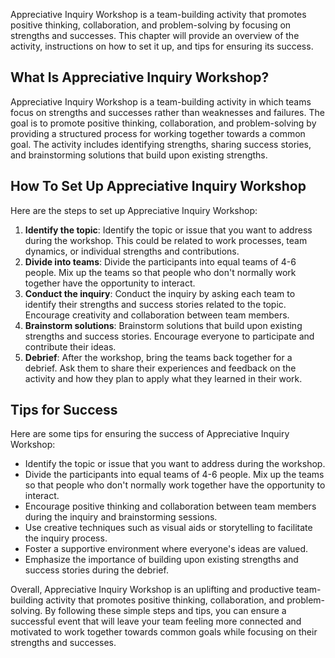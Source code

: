 
Appreciative Inquiry Workshop is a team-building activity that promotes positive thinking, collaboration, and problem-solving by focusing on strengths and successes. This chapter will provide an overview of the activity, instructions on how to set it up, and tips for ensuring its success.

What Is Appreciative Inquiry Workshop?
--------------------------------------

Appreciative Inquiry Workshop is a team-building activity in which teams focus on strengths and successes rather than weaknesses and failures. The goal is to promote positive thinking, collaboration, and problem-solving by providing a structured process for working together towards a common goal. The activity includes identifying strengths, sharing success stories, and brainstorming solutions that build upon existing strengths.

How To Set Up Appreciative Inquiry Workshop
-------------------------------------------

Here are the steps to set up Appreciative Inquiry Workshop:

1. **Identify the topic**: Identify the topic or issue that you want to address during the workshop. This could be related to work processes, team dynamics, or individual strengths and contributions.
2. **Divide into teams**: Divide the participants into equal teams of 4-6 people. Mix up the teams so that people who don't normally work together have the opportunity to interact.
3. **Conduct the inquiry**: Conduct the inquiry by asking each team to identify their strengths and success stories related to the topic. Encourage creativity and collaboration between team members.
4. **Brainstorm solutions**: Brainstorm solutions that build upon existing strengths and success stories. Encourage everyone to participate and contribute their ideas.
5. **Debrief**: After the workshop, bring the teams back together for a debrief. Ask them to share their experiences and feedback on the activity and how they plan to apply what they learned in their work.

Tips for Success
----------------

Here are some tips for ensuring the success of Appreciative Inquiry Workshop:

* Identify the topic or issue that you want to address during the workshop.
* Divide the participants into equal teams of 4-6 people. Mix up the teams so that people who don't normally work together have the opportunity to interact.
* Encourage positive thinking and collaboration between team members during the inquiry and brainstorming sessions.
* Use creative techniques such as visual aids or storytelling to facilitate the inquiry process.
* Foster a supportive environment where everyone's ideas are valued.
* Emphasize the importance of building upon existing strengths and success stories during the debrief.

Overall, Appreciative Inquiry Workshop is an uplifting and productive team-building activity that promotes positive thinking, collaboration, and problem-solving. By following these simple steps and tips, you can ensure a successful event that will leave your team feeling more connected and motivated to work together towards common goals while focusing on their strengths and successes.
